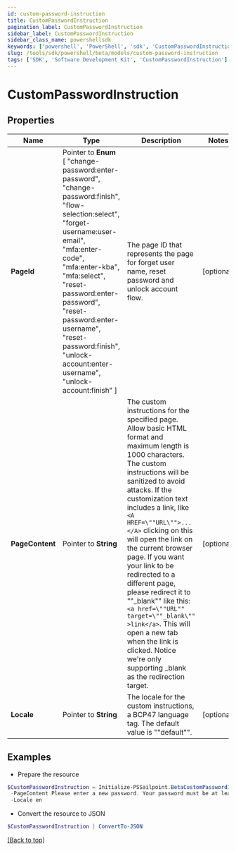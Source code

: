 ```yaml
---
id: custom-password-instruction
title: CustomPasswordInstruction
pagination_label: CustomPasswordInstruction
sidebar_label: CustomPasswordInstruction
sidebar_class_name: powershellsdk
keywords: ['powershell', 'PowerShell', 'sdk', 'CustomPasswordInstruction'] 
slug: /tools/sdk/powershell/beta/models/custom-password-instruction
tags: ['SDK', 'Software Development Kit', 'CustomPasswordInstruction']
---
```



# CustomPasswordInstruction

## Properties

Name | Type | Description | Notes
------------ | ------------- | ------------- | -------------
**PageId** |  Pointer to  **Enum** [  "change-password:enter-password",    "change-password:finish",    "flow-selection:select",    "forget-username:user-email",    "mfa:enter-code",    "mfa:enter-kba",    "mfa:select",    "reset-password:enter-password",    "reset-password:enter-username",    "reset-password:finish",    "unlock-account:enter-username",    "unlock-account:finish" ] | The page ID that represents the page for forget user name, reset password and unlock account flow. | [optional] 
**PageContent** |  Pointer to **String** | The custom instructions for the specified page. Allow basic HTML format and maximum length is 1000 characters. The custom instructions will be sanitized to avoid attacks. If the customization text includes a link, like `<A HREF=\""URL\"">...</A>` clicking on this will open the link on the current browser page. If you want your link to be redirected to a different page, please redirect it to ""_blank"" like this: `<a href=\""URL"" target=\""_blank\"" >link</a>`. This will open a new tab when the link is clicked. Notice we're only supporting _blank as the redirection target.  | [optional] 
**Locale** |  Pointer to **String** | The locale for the custom instructions, a BCP47 language tag. The default value is \""default\"". | [optional] 

## Examples

- Prepare the resource
```powershell
$CustomPasswordInstruction = Initialize-PSSailpoint.BetaCustomPasswordInstruction  -PageId change-password:enter-password `
 -PageContent Please enter a new password. Your password must be at least 8 characters long and contain at least one number and one letter. `
 -Locale en
```

- Convert the resource to JSON
```powershell
$CustomPasswordInstruction | ConvertTo-JSON
```


[[Back to top]](#) 

